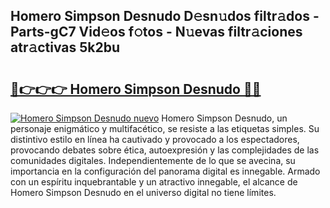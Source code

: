 ## Homero Simpson Desnudo D𝚎sn𝚞dos filtr𝚊dos - Parts-gC7 Vid𝚎os f𝚘tos - N𝚞evas filtr𝚊ciones atr𝚊ctivas 5k2bu

# <h2><a href="http://mb0o1sp.tromn.icu/?c=Homero+Simpson+Desnudo">🔗👉👉👉 Homero Simpson Desnudo 🔗🔗</a></h2>

[![Homero Simpson Desnudo nuevo](https://i.imgur.com/pEAQMta.gif)](http://mb0o1sp.tromn.icu/?c=Homero+Simpson+Desnudo)
Homero Simpson Desnudo, un personaje enigmático y multifacético, se resiste a las etiquetas simples. Su distintivo estilo en línea ha cautivado y provocado a los espectadores, provocando debates sobre ética, autoexpresión y las complejidades de las comunidades digitales. Independientemente de lo que se avecina, su importancia en la configuración del panorama digital es innegable. Armado con un espíritu inquebrantable y un atractivo innegable, el alcance de Homero Simpson Desnudo en el universo digital no tiene límites.
